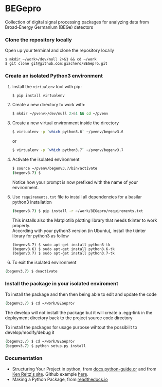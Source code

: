 # BEGepro
Collection of digital signal processing packages for analyzing data from Broad-Energy Germanium (BEGe) detectors

### Clone the repository locally
Open up your terminal and clone the repository locally
```
$ mkdir ~/work>/dev/null 2>&1 && cd ~/work
$ git clone git@github.com:giachero/BEGepro.git
```

### Create an isolated Python3 environment
1. Install the ```virtualenv``` tool with pip:
   ```bash
   $ pip install virtualenv
   ```
2. Create a new directory to work with:
   ```bash
   $ mkdir ~/pvenv>/dev/null 2>&1 && cd ~/pvenv
   ```
 3. Create a new virtual environment inside the directory
    ```bash
    $ virtualenv -p `which python3.6` ~/pvenv/begenv3.6
    ```
    or 
    
    ```bash
    $ virtualenv -p `which python3.7` ~/pvenv/begenv3.7
    ```
 4. Activate the isolated environment
    ```bash
    $ source ~/pvenv/begenv3.7/bin/activate
    (begenv3.7) $ 
    ```
    Notice how your prompt is now prefixed with the name of your environment.
    
 5. Use ```requirements.txt``` file to install all dependencies for a basilar python3 installation
    ```bash
    (begenv3.7) $ pip install -r ~/work/BEGepro/requirements.txt 
    ```
    This installs also the Matplotlib plotting library that needs tkinter to work properly.  
    According with your python3 version (in Ubuntu), install the tkinter library for python3 as follow
    ```
    (begenv3.7) $ sudo apt-get install python3-tk
    (begenv3.6) $ sudo apt-get install python3.6-tk
    (begenv3.7) $ sudo apt-get install python3.7-tk
    ```
  6. To exit the isolated environment
  ```bash
  (begenv3.7) $ deactivate
  ```
    
### Install the package in your isolated enviroment

To install the package and then then being able to edit and update the code 

```bash
(begenv3.7) $ cd ~/work/BEGepro/ 
```
The develop will not install the package but it will create a .egg-link in the deployment directory back to the project source code directory

To install the packages for usage purpose wihtout the possibilit to develop/modify/debug it


```bash
(begenv3.7) $ cd ~/work/BEGepro/ 
(begenv3.7) $ python setup.py install
```

### Documentation
* Structuring Your Project in python, from [docs.python-guide.or](https://docs.python-guide.org/writing/structure/) and from [Ken Reitz's site](https://kenreitz.org/essays/repository-structure-and-python). Github example [here](https://github.com/navdeep-G/samplemod). 
* Making a Python Package, from [readthedocs.io](https://python-packaging-tutorial.readthedocs.io/en/latest/setup_py.html)

